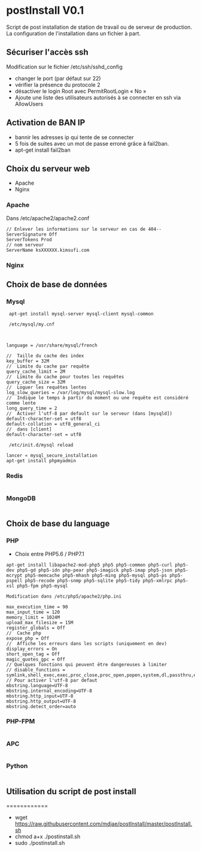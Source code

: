 # postInstall V0.1

Script de post installation de station de travail ou de serveur de production.
La configuration de l'installation dans un fichier à part.

## Sécuriser l'accès ssh

Modification sur le fichier /etc/ssh/sshd_config

- changer le port (par défaut sur 22)
- vérifier la présence du protocole 2  
- désactiver le login Root avec PermitRootLogin « No » 
- Ajoute une liste des utilisateurs autorisés à se connecter en ssh via AllowUsers 


## Activation de BAN IP

- bannir les adresses ip qui tente de se connecter 
- 5 fois de suites avec un mot de passe erroné grâce à fail2ban.
- apt-get install fail2ban


## Choix du serveur web 

- Apache
- Nginx

### Apache

Dans /etc/apache2/apache2.conf
```
// Enlever les informations sur le serveur en cas de 404--
ServerSignature Off
ServerTokens Prod
// nom serveur
ServerName ksXXXXXX.kimsufi.com
```
### Nginx



## Choix de base de données


### Mysql

```
 apt-get install mysql-server mysql-client mysql-common
 
 /etc/mysql/my.cnf
 


language = /usr/share/mysql/french

//  Taille du cache des index
key_buffer = 32M
//  Limite du cache par requête
query_cache_limit = 2M
//  Limite du cache pour toutes les requêtes
query_cache_size = 32M
//  Loguer les requêtes lentes
log_slow_queries = /var/log/mysql/mysql-slow.log
//  Indique le temps à partir du moment ou une requête est considéré comme lente
long_query_time = 2
//  Activer l'utf-8 par default sur le serveur (dans [mysqld])
default-character-set = utf8
default-collation = utf8_general_ci
//  dans [client]
default-character-set = utf8

 /etc/init.d/mysql reload
 
lancer « mysql_secure_installation
apt-get install phpmyadmin
``` 
 
### Redis
```
```

 
### MongoDB
```
```

## Choix de base du language

### PHP

- Choix entre PHP5.6 / PHP7.1
```
apt-get install libapache2-mod-php5 php5 php5-common php5-curl php5-dev php5-gd php5-idn php-pear php5-imagick php5-imap php5-json php5-mcrypt php5-memcache php5-mhash php5-ming php5-mysql php5-ps php5-pspell php5-recode php5-snmp php5-sqlite php5-tidy php5-xmlrpc php5-xsl php5-fpm php5-mysql

Modification dans /etc/php5/apache2/php.ini

max_execution_time = 90
max_input_time = 120
memory_limit = 1024M
upload_max_filesize = 15M
register_globals = Off
//  Cache php
expose_php = Off
//  Affiche les erreurs dans les scripts (uniquement en dev)
display_errors = On
short_open_tag = Off
magic_quotes_gpc = Off
// Quelques fonctions qui peuvent être dangereuses à limiter
// disable_functions = symlink,shell_exec,exec,proc_close,proc_open,popen,system,dl,passthru,escapeshellarg,escapeshellcmd
// Pour activer l'utf-8 par defaut
mbstring.language=UTF-8
mbstring.internal_encoding=UTF-8
mbstring.http_input=UTF-8
mbstring.http_output=UTF-8
mbstring.detect_order=auto
```

### PHP-FPM

```
```

### APC


```
```

### Python

 
```
```

## Utilisation du script de post install
============

- wget https://raw.githubusercontent.com/mdjae/postInstall/master/postInstall.sh
- chmod a+x ./postinstall.sh
- sudo ./postinstall.sh
